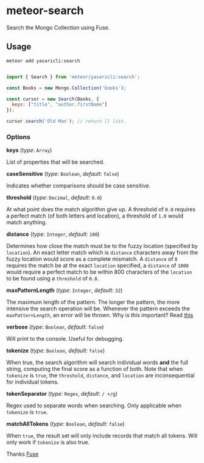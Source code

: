 # meteor-search
Search the Mongo Collection using Fuse.

## Usage

    meteor add yasaricli:search

```javascript

import { Search } from 'meteor/yasaricli:search';

const Books = new Mongo.Collection('books');

const cursor = new Search(Books, { 
  keys: ["title", "author.firstName"]
});

cursor.search('Old Man'); // return [] list.
```

### Options


**keys** (*type*: `Array`)

List of properties that will be searched.


**caseSensitive** (*type*: `Boolean`, *default*: `false`)

Indicates whether comparisons should be case sensitive.

**threshold** (*type*: `Decimal`, *default*: `0.6`)

At what point does the match algorithm give up. A threshold of `0.0` requires a perfect match (of both letters and location), a threshold of `1.0` would match anything.


**distance** (*type*: `Integer`, *default*: `100`)

Determines how close the match must be to the fuzzy location (specified by `location`). An exact letter match which is `distance` characters away from the fuzzy location would score as a complete mismatch. A `distance` of `0` requires the match be at the exact `location` specified, a `distance` of `1000` would require a perfect match to be within 800 characters of the `location` to be found using a `threshold` of `0.8`.

**maxPatternLength** (*type*: `Integer`, *default*: `32`)

The maximum length of the pattern. The longer the pattern, the more intensive the search operation will be.  Whenever the pattern exceeds the `maxPatternLength`, an error will be thrown.  Why is this important? Read [this](http://en.wikipedia.org/wiki/Word_(computer_architecture)#Word_size_choice)


**verbose** (*type*: `Boolean`, *default*: `false`)

Will print to the console. Useful for debugging.


**tokenize** (*type*: `Boolean`, *default*: `false`)

When true, the search algorithm will search individual words **and** the full string, computing the final score as a function of both. Note that when `tokenize` is `true`, the `threshold`, `distance`, and `location` are inconsequential for individual tokens.


**tokenSeparator** (*type*: `Regex`, *default*: `/ +/g`)

Regex used to separate words when searching. Only applicable when `tokenize` is `true`.


**matchAllTokens** (*type*: `Boolean`, *default*: `false`)

When `true`, the result set will only include records that match all tokens. Will only work if `tokenize` is also true.

Thanks [Fuse](http://fusejs.io/)
